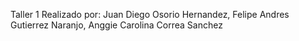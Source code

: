 Taller 1
Realizado por:  Juan Diego Osorio Hernandez, Felipe Andres Gutierrez Naranjo, Anggie Carolina Correa Sanchez
